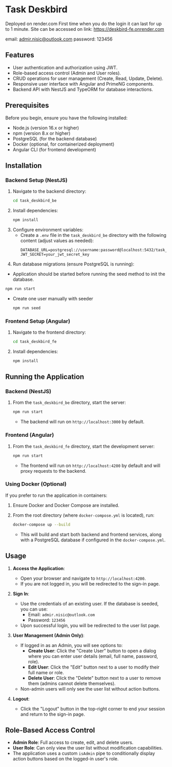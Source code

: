 # Task Deskbird

Deployed on render.com
First time when you do the login it can last for up to 1 minute.
Site can be accessed on link: https://deskbird-fe.onrender.com

email: admir.nisic@outlook.com
password: 123456

## Features

- User authentication and authorization using JWT.
- Role-based access control (Admin and User roles).
- CRUD operations for user management (Create, Read, Update, Delete).
- Responsive user interface with Angular and PrimeNG components.
- Backend API with NestJS and TypeORM for database interactions.

## Prerequisites

Before you begin, ensure you have the following installed:

- Node.js (version 16.x or higher)
- npm (version 8.x or higher)
- PostgreSQL (for the backend database)
- Docker (optional, for containerized deployment)
- Angular CLI (for frontend development)

## Installation

### Backend Setup (NestJS)

1. Navigate to the backend directory:
   ```bash
   cd task_deskbird_be
   ```
2. Install dependencies:
   ```bash
   npm install
   ```
3. Configure environment variables:
   - Create a `.env` file in the `task_deskbird_be` directory with the following content (adjust values as needed):
     ```
     DATABASE_URL=postgresql://username:password@localhost:5432/task_deskbird
     JWT_SECRET=your_jwt_secret_key
     ```
4. Run database migrations (ensure PostgreSQL is running):

- Application should be started before running the seed method to init the database.

```bash
npm run start
```

- Create one user manually with seeder
  ```bash
  npm run seed
  ```

### Frontend Setup (Angular)

1. Navigate to the frontend directory:
   ```bash
   cd task_deskbird_fe
   ```
2. Install dependencies:
   ```bash
   npm install
   ```

## Running the Application

### Backend (NestJS)

1. From the `task_deskbird_be` directory, start the server:

   ```bash
   npm run start
   ```

   - The backend will run on `http://localhost:3000` by default.

### Frontend (Angular)

1. From the `task_deskbird_fe` directory, start the development server:

   ```bash
   npm run start
   ```

   - The frontend will run on `http://localhost:4200` by default and will proxy requests to the backend.

### Using Docker (Optional)

If you prefer to run the application in containers:

1. Ensure Docker and Docker Compose are installed.
2. From the root directory (where `docker-compose.yml` is located), run:

   ```bash
   docker-compose up --build
   ```

   - This will build and start both backend and frontend services, along with a PostgreSQL database if configured in the `docker-compose.yml`.

## Usage

1. **Access the Application**:
   - Open your browser and navigate to `http://localhost:4200`.
   - If you are not logged in, you will be redirected to the sign-in page.

2. **Sign In**:
   - Use the credentials of an existing user. If the database is seeded, you can use:
     - Email: `admir.nisic@outlook.com`
     - Password: `123456`
   - Upon successful login, you will be redirected to the user list page.

3. **User Management (Admin Only)**:
   - If logged in as an Admin, you will see options to:
     - **Create User**: Click the "Create User" button to open a dialog where you can enter user details (email, full name, password, role).
     - **Edit User**: Click the "Edit" button next to a user to modify their full name or role.
     - **Delete User**: Click the "Delete" button next to a user to remove them (admins cannot delete themselves).
   - Non-admin users will only see the user list without action buttons.

4. **Logout**:
   - Click the "Logout" button in the top-right corner to end your session and return to the sign-in page.

## Role-Based Access Control

- **Admin Role**: Full access to create, edit, and delete users.
- **User Role**: Can only view the user list without modification capabilities.
- The application uses a custom `isAdmin` pipe to conditionally display action buttons based on the logged-in user's role.
